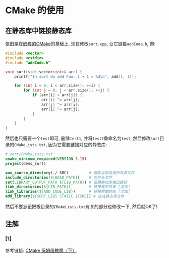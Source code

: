 # CMake 的使用
## 在静态库中链接静态库
依旧是在[嵌套的CMake](../009-嵌套的CMake/index.md)的基础上, 现在修改`sort.cpp`, 让它链接`addCode.h`, 即:

```C++
#include <vector>
#include <cstdio>
#include "addCode.h"

void sort(std::vector<int>& arr) {
    printf("In sort do add Fun: 1 + 1 = %d\n", add(1, 1));

    for (int i = 0; i < arr.size(); ++i) {
        for (int j = 0; j < arr.size(); ++j) {
            if (arr[i] < arr[j]) {
                arr[i] ^= arr[j];
                arr[j] ^= arr[i];
                arr[i] ^= arr[j];
            }
        }
    }
}
```

然后也只需要一个`test`即可, 删除`test1`, 并将`test2`重命名为`test`, 然后修改`sort`目录的`CMakeLists.txt`, 因为它需要链接对应的静态库:

```CMake
# sort/CMakeLists.txt
cmake_minimum_required(VERSION 3.15)
project(demo_sort)

aux_source_directory(./ SRC)         # 搜索当前目录所有源文件
include_directories(${HEAD_PATH})    # 包含头文件
set(LIBRARY_OUTPUT_PATH ${LIB_PATH}) # 设置静态库输出路径
link_directories(${LIB_PATH})        # 链接库的目录 [添加]
link_libraries(${ADD_CODE_LIB})      # 链接需要的库 [添加]
add_library(${SORT_LIB} STATIC ${SRC}) # 生成静态库文件
```

然后不要忘记把根目录的`CMakeLists.txt`有关的部分也修改一下, 然后就OK了!

## 注解
### [1]
参考链接: [CMake 保姆级教程（下）](https://subingwen.cn/cmake/CMake-advanced/)